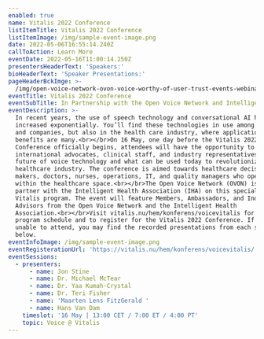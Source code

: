 ```yaml
---
enabled: true
name: Vitalis 2022 Conference
listItemTitle: Vitalis 2022 Conference
listItemImage: /img/sample-event-image.png
date: 2022-05-06T16:55:14.240Z
callToAction: Learn More
eventDate: 2022-05-16T11:00:14.250Z
presentersHeaderText: 'Speakers:'
bioHeaderText: 'Speaker Presentations:'
pageHeaderBckImge: >-
  /img/open-voice-network-ovon-voice-worthy-of-user-trust-events-webinar-temporary-header.png
eventTitle: Vitalis 2022 Conference
eventSubTitle: In Partnership with the Open Voice Network and Intelligent Health Association
eventDescription: >-
  In recent years, the use of speech technology and conversational AI has
  increased exponentially. You’ll find these technologies in use among consumer
  and companies, but also in the health care industry, where applications and
  benefits are many.<br></br>On 16 May, one day before the Vitalis 2022
  Conference officially begins, attendees will have the opportunity to hear from
  international advocates, clinical staff, and industry representatives on the
  future of voice technology and what can be used today to revolutionize the
  healthcare industry. The conference is aimed towards healthcare decision
  makers, doctors, nurses, operations, IT, and quality managers who operate
  within the healthcare space.<br></br>The Open Voice Network (OVON) is proud to
  partner with the Intelligent Health Association (IHA) on this special Voice @
  Vitalis program. The event will feature Members, Ambassadors, and Industry
  Advisors from the Open Voice Network and the Intelligent Health
  Association.<br></br>Visit vitalis.nu/hem/konferens/voicevitalis for the full
  program schedule and to register for the Vitalis 2022 Conference. If you are
  unable to attend, you may find the recorded presentations from each speaker
  below.
eventInfoImage: /img/sample-event-image.png
eventRegisterationUrl: 'https://vitalis.nu/hem/konferens/voicevitalis/'
eventSessions:
  - presenters:
      - name: Jon Stine
      - name: Dr. Michael McTear
      - name: Dr. Yaa Kumah-Crystal
      - name: Dr. Teri Fisher
      - name: 'Maarten Lens FitzGerald '
      - name: Hans Van Dam
    timeslot: '16 May | 13:00 CET / 7:00 ET / 4:00 PT'
    topic: Voice @ Vitalis
---
```


